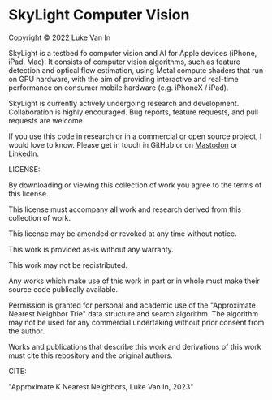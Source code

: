 #  SkyLight Computer Vision

Copyright © 2022 Luke Van In

SkyLight is a testbed fo computer vision and AI for Apple devices (iPhone, iPad, 
Mac). It consists of computer vision algorithms, such as feature detection and 
optical flow estimation, using Metal compute shaders that run on GPU 
hardware, with the aim of providing interactive and real-time performance on 
consumer mobile hardware (e.g. iPhoneX / iPad). 

SkyLight is currently actively undergoing research and development. 
Collaboration is highly encouraged. Bug reports, feature requests, and pull 
requests are welcome.  

If you use this code in research or in a commercial or open source project, I 
would love to know. Please get in touch in GitHub or on 
[Mastodon](https://noc.social/@lukevanin) or 
[LinkedIn](http://linkedin.com/in/lukevanin/).

LICENSE:

By downloading or viewing this collection of work you agree to the terms of this 
license.

This license must accompany all work and research derived from this collection 
of work. 

This license may be amended or revoked at any time without notice.

This work is provided as-is without any warranty.

This work may not be redistributed. 

Any works which make use of this work in part or in whole must make their source
code publically available. 

Permission is granted for personal and academic use of the "Approximate Nearest 
Neighbor Trie" data structure and search algorithm. The algorithm may not be 
used for any commercial undertaking without prior consent from the author. 

Works and publications that describe this work and derivations of this work must 
cite this repository and the original authors. 

CITE: 

"Approximate K Nearest Neighbors, Luke Van In, 2023"
